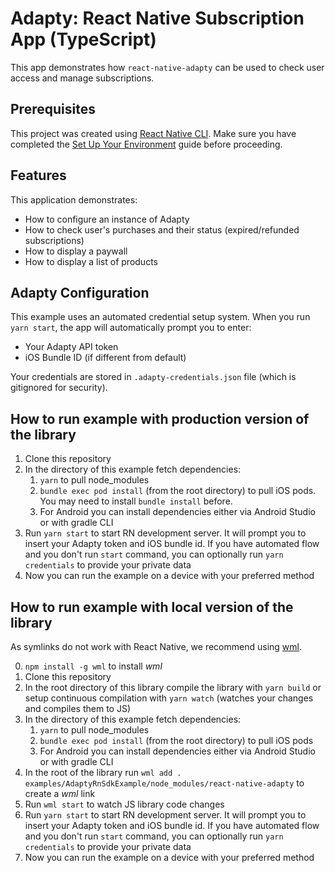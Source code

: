 # Adapty: React Native Subscription App (TypeScript)
This app demonstrates how `react-native-adapty` can be used to check user access and manage subscriptions.

## Prerequisites 
This project was created using [React Native CLI](https://reactnative.dev/docs/environment-setup). Make sure you have completed the [Set Up Your Environment](https://reactnative.dev/docs/set-up-your-environment) guide before proceeding.

## Features
This application demonstrates:
* How to configure an instance of Adapty
* How to check user's purchases and their status (expired/refunded subscriptions)
* How to display a paywall
* How to display a list of products

## Adapty Configuration

This example uses an automated credential setup system. When you run `yarn start`, the app will automatically prompt you to enter:
- Your Adapty API token
- iOS Bundle ID (if different from default)

Your credentials are stored in `.adapty-credentials.json` file (which is gitignored for security).

## How to run example with production version of the library
1. Clone this repository
2. In the directory of this example fetch dependencies:
   1. `yarn` to pull node_modules
   2. `bundle exec pod install` (from the root directory) to pull iOS pods. You may need to install `bundle install` before.
   3. For Android you can install dependencies either via Android Studio or with gradle CLI
3. Run `yarn start` to start RN development server. It will prompt you to insert your Adapty token and iOS bundle id. If you have automated flow and you don't run `start` command, you can optionally run `yarn credentials` to provide your private data
4. Now you can run the example on a device with your preferred method

## How to run example with local version of the library

As symlinks do not work with React Native, we recommend using [wml](https://github.com/wix/wml).

0. `npm install -g wml` to install *wml*
1. Clone this repository
2. In the root directory of this library compile the library with `yarn build` or setup continuous compilation with `yarn watch` (watches your changes and compiles them to JS)
3. In the directory of this example fetch dependencies:
   1. `yarn` to pull node_modules
   2. `bundle exec pod install` (from the root directory) to pull iOS pods
   3. For Android you can install dependencies either via Android Studio or with gradle CLI
4. In the root of the library run `wml add . examples/AdaptyRnSdkExample/node_modules/react-native-adapty` to create a *wml* link
5. Run `wml start` to watch JS library code changes
6. Run `yarn start` to start RN development server. It will prompt you to insert your Adapty token and iOS bundle id. If you have automated flow and you don't run `start` command, you can optionally run `yarn credentials` to provide your private data
7. Now you can run the example on a device with your preferred method
